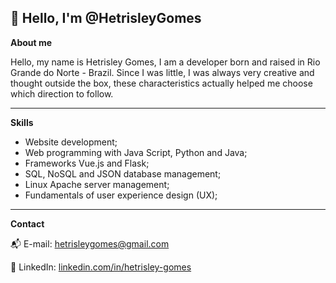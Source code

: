 👋 Hello, I'm @HetrisleyGomes
---

**About me**

Hello, my name is Hetrisley Gomes, I am a developer born and raised in Rio Grande do Norte - Brazil. Since I was little, I was always very creative and thought outside the box, these characteristics actually helped me choose which direction to follow.

---

**Skills**
- Website development;
- Web programming with Java Script, Python and Java;
- Frameworks Vue.js and Flask;
- SQL, NoSQL and JSON database management;
- Linux Apache server management;
- Fundamentals of user experience design (UX);

---

**Contact**

📬 E-mail: [hetrisleygomes@gmail.com](mailto:hetrisleygomes@gmail.com)

💼 LinkedIn: [linkedin.com/in/hetrisley-gomes](https://www.linkedin.com/in/hetrisley-gomes-760aa6227/)
<!---
HetrisleyGomes/HetrisleyGomes is a ✨ special ✨ repository because its `README.md` (this file) appears on your GitHub profile.
You can click the Preview link to take a look at your changes.
--->
